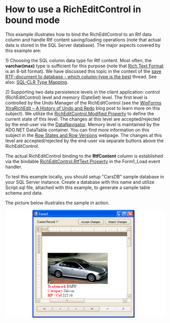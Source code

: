# How to use a RichEditControl in bound mode


<p>This example illustrates how to bind the RichEditControl to an Rtf data column and handle Rtf content saving/loading operations (note that actual data is stored in the SQL Server database). The major aspects covered by this example are:</p><p>1) Choosing the SQL column data type for Rtf content. Most often, the <strong>varchar(max)</strong> type is sufficient for this purpose (note that <a href="http://en.wikipedia.org/wiki/Rich_Text_Format"><u>Rich Text Format</u></a> is an 8-bit format). We have discussed this topic in the context of the <a href="https://www.devexpress.com/Support/Center/p/Q311679">save RTF-document to database - which column-type is the best</a> thread. See also: <a href="http://msdn.microsoft.com/en-us/library/bb386947.aspx"><u>SQL-CLR Type Mapping</u></a>.</p><p>2) Supporting two data persistence levels in the client application: control (RichEditControl) level and memory (DateSet) level. The first level is controlled by the Undo Manager of the RichEditControl (see the <a href="http://community.devexpress.com/blogs/rachelreese/archive/2011/07/14/winforms-xtrarichedit-undo-redo-an-illusion-of-simplicity.aspx"><u>WinForms XtraRichEdit – A History of Undo and Redo</u></a> blog post to learn more on this subject). We utilize the <a href="http://documentation.devexpress.com/#WindowsForms/DevExpressXtraRichEditRichEditControl_Modifiedtopic"><u>RichEditControl.Modified Property</u></a> to define the current state of this level. The changes at this level are accepted/rejected by the end-user via the <a href="http://documentation.devexpress.com/#WindowsForms/clsDevExpressXtraEditorsDataNavigatortopic"><u>DataNavigator</u></a>. Memory level is maintained by the ADO.NET DataTable container. You can find more information on this subject in the <a href="http://msdn.microsoft.com/en-us/library/ww3k31w0.aspx"><u>Row States and Row Versions</u></a> webpage. The changes at this level are accepted/rejected by the end-user via separate buttons above the RichEditControl.</p><p>The actual RichEditControl binding to the <strong>RtfContent</strong> column is established via the bindable <a href="http://documentation.devexpress.com/#WindowsForms/DevExpressXtraRichEditRichEditControl_RtfTexttopic"><u>RichEditControl.RtfText Property</u></a> in the Form1_Load event handler.</p><p>To test this example locally, you should setup "CarsDB" sample database in your SQL Server instance. Create a database with this name and utilize Script.sql file, attached with this example, to generate a sample table schema and data.</p><p>The picture below illustrates the sample in action.</p><p><img src="https://raw.githubusercontent.com/DevExpress-Examples/how-to-use-a-richeditcontrol-in-bound-mode-e3480/13.1.4+/media/2f5e7b7c-fc11-4179-8b04-70209f8a4694.png"></p>

<br/>



